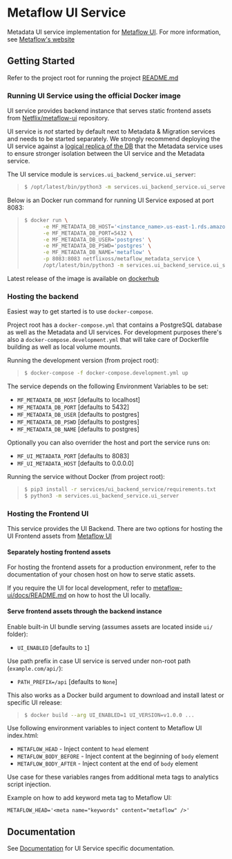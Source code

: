 # Metaflow UI Service

Metadata UI service implementation for [Metaflow UI](https://github.com/Netflix/metaflow-ui).
For more information, see [Metaflow's website](http://docs.metaflow.org)

## Getting Started

Refer to the project root for running the project [README.md](../../README.md)

### Running UI Service using the official Docker image

UI service provides backend instance that serves static frontend assets from [Netflix/metaflow-ui](https://github.com/Netflix/metaflow-ui) repository.

UI service is _not_ started by default next to Metadata & Migration services and needs to be started separately.
We strongly recommend deploying the UI service against a [logical replica of the DB](https://aws.amazon.com/blogs/database/using-logical-replication-to-replicate-managed-amazon-rds-for-postgresql-and-amazon-aurora-to-self-managed-postgresql/) that the Metadata service uses to ensure stronger isolation between the UI service and the Metadata service.

The UI service module is `services.ui_backend_service.ui_server`:

> ```sh
> $ /opt/latest/bin/python3 -m services.ui_backend_service.ui_server
> ```

Below is an Docker run command for running UI Service exposed at port 8083:

> ```sh
> $ docker run \
>       -e MF_METADATA_DB_HOST='<instance_name>.us-east-1.rds.amazonaws.com' \
>       -e MF_METADATA_DB_PORT=5432 \
>       -e MF_METADATA_DB_USER='postgres' \
>       -e MF_METADATA_DB_PSWD='postgres' \
>       -e MF_METADATA_DB_NAME='metaflow' \
>       -p 8083:8083 netflixoss/metaflow_metadata_service \
>       /opt/latest/bin/python3 -m services.ui_backend_service.ui_server
> ```

Latest release of the image is available on [dockerhub](https://hub.docker.com/repository/docker/netflixoss/metaflow_metadata_service)

### Hosting the backend

Easiest way to get started is to use `docker-compose`.

Project root has a `docker-compose.yml` that contains a PostgreSQL database as well as the Metadata and UI services.
For development purposes there's also a `docker-compose.development.yml` that will take care of Dockerfile building as well as local volume mounts.

Running the development version (from project root):

> ```sh
> $ docker-compose -f docker-compose.development.yml up
> ```

The service depends on the following Environment Variables to be set:

- `MF_METADATA_DB_HOST` [defaults to localhost]
- `MF_METADATA_DB_PORT` [defaults to 5432]
- `MF_METADATA_DB_USER` [defaults to postgres]
- `MF_METADATA_DB_PSWD` [defaults to postgres]
- `MF_METADATA_DB_NAME` [defaults to postgres]

Optionally you can also overrider the host and port the service runs on:

- `MF_UI_METADATA_PORT` [defaults to 8083]
- `MF_UI_METADATA_HOST` [defaults to 0.0.0.0]

Running the service without Docker (from project root):

> ```sh
> $ pip3 install -r services/ui_backend_service/requirements.txt
> $ python3 -m services.ui_backend_service.ui_server
> ```

### Hosting the Frontend UI

This service provides the UI Backend. There are two options for hosting the UI Frontend assets from [Metaflow UI](https://github.com/Netflix/metaflow-ui)

#### Separately hosting frontend assets

For hosting the frontend assets for a production environment, refer to the documentation of your chosen host on how to serve static assets.

If you require the UI for local development, refer to [metaflow-ui/docs/README.md](https://github.com/Netflix/metaflow-ui/blob/master/docs/README.md) on how to host the UI locally.

#### Serve frontend assets through the backend instance

Enable built-in UI bundle serving (assumes assets are located inside `ui/` folder):

- `UI_ENABLED` [defaults to `1`]

Use path prefix in case UI service is served under non-root path (`example.com/api/`):

- `PATH_PREFIX=/api` [defaults to `None`]

This also works as a Docker build argument to download and install latest or specific UI release:

> ```sh
> $ docker build --arg UI_ENABLED=1 UI_VERSION=v1.0.0 ...
> ```

Use following environment variables to inject content to Metaflow UI index.html:

- `METAFLOW_HEAD` - Inject content to `head` element
- `METAFLOW_BODY_BEFORE` - Inject content at the beginning of `body` element
- `METAFLOW_BODY_AFTER` - Inject content at the end of `body` element

Use case for these variables ranges from additional meta tags to analytics script injection.

Example on how to add keyword meta tag to Metaflow UI:

```
METAFLOW_HEAD='<meta name="keywords" content="metaflow" />'
```

## Documentation

See [Documentation](docs/README.md) for UI Service specific documentation.
